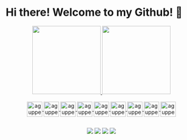 <h1 style="text-align:justify"> Hi there! Welcome to my Github! 👋</h1>

<!--
**Aguppesce/Aguppesce** is a ✨ _special_ ✨ repository because its `README.md` (this file) appears on your GitHub profile.

Here are some ideas to get you started:

- 🔭 I’m currently working on ...
- 🌱 I’m currently learning ...
- 👯 I’m looking to collaborate on ...
- 🤔 I’m looking for help with ...
- 💬 Ask me about ...
- 📫 How to reach me: ...
- 😄 Pronouns: ...
- ⚡ Fun fact: ...
-->
<div align="center">
  <a href="https://github.com/aguppesce">
    <img height="180em" src="https://github-readme-stats.vercel.app/api?username=aguppesce&show_icons=true&theme=darcula&include_all_commits=true&count_private=true"/>
  <img height="180em" src="https://github-readme-stats.vercel.app/api/top-langs/?username=aguppesce&layout=compact&langs_count=7&theme=darcula"/>
</div>
<div align="center"><br>  
  <img align="center" alt="aguppesce-JAVA" height="40" width="40" src="https://cdn.jsdelivr.net/gh/devicons/devicon/icons/java/java-original.svg" />
  <img align="center" alt="aguppesce-SPRING" height="40" width="40" src="https://cdn.jsdelivr.net/gh/devicons/devicon/icons/spring/spring-original.svg" />
  <img align="center" alt="aguppesce-MYSQL" height="40" width="40" src="https://cdn.jsdelivr.net/gh/devicons/devicon/icons/mysql/mysql-original.svg" />  
  <img align="center" alt="aguppesce-HTML" height="40" width="40" src="https://cdn.jsdelivr.net/gh/devicons/devicon/icons/html5/html5-original.svg" />
  <img align="center" alt="aguppesce-CSS" height="40" width="40" src="https://cdn.jsdelivr.net/gh/devicons/devicon/icons/css3/css3-original.svg" />  
  <img align="center" alt="aguppesce-REACT" height="40" width="40" src="https://cdn.jsdelivr.net/gh/devicons/devicon/icons/react/react-original.svg" />
  <img align="center" alt="aguppesce-NODE" height="40" src="https://cdn.jsdelivr.net/gh/devicons/devicon/icons/nodejs/nodejs-original-wordmark.svg" />
  <img align="center" alt="aguppesce-EXPRESS" height="40" src="https://cdn.jsdelivr.net/gh/devicons/devicon/icons/express/express-original.svg" />
  <img align="center" alt="aguppesce-BOOTSTRAP" height="40" width="40" src="https://cdn.jsdelivr.net/gh/devicons/devicon/icons/bootstrap/bootstrap-original.svg" />
</div>
  
  ##
 
<div align="center">
  <a href="https://api.whatsapp.com/send?phone=5492604599261&text=Hello!!" target="_blank"><img src="https://img.shields.io/badge/WhatsApp-25D366?style=for-the-badge&logo=whatsapp&logoColor=white" target="_blank"></a> 
  <a href="https://t.me/Agupsce" target="_blank"><img src="https://img.shields.io/badge/Telegram-2CA5E0?style=for-the-badge&logo=telegram&logoColor=white" target="_blank"></a>  
  <a href="https://www.linkedin.com/in/agustin-perez-pesce/" target="_blank"><img src="https://img.shields.io/badge/-LinkedIn-%230077B5?style=for-the-badge&logo=linkedin&logoColor=white" target="_blank"></a>  
  <a href = "mailto:aguppesce@gmail.com"><img src="https://img.shields.io/badge/Gmail-D14836?style=for-the-badge&logo=gmail&logoColor=white" target="_blank"></a>  
 
</div>
